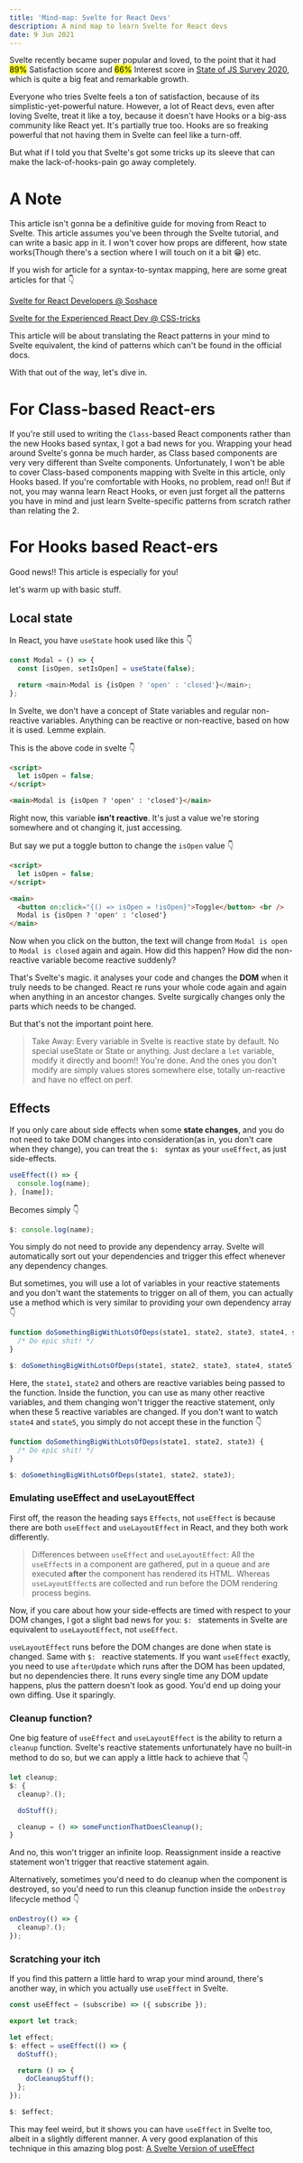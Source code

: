 ```yaml
---
title: 'Mind-map: Svelte for React Devs'
description: A mind map to learn Svelte for React devs
date: 9 Jun 2021
---
```


Svelte recently became super popular and loved, to the point that it had <mark>89%</mark> Satisfaction score and <mark>66%</mark> Interest score in [State of JS Survey 2020](https://2020.stateofjs.com/en-US/technologies/front-end-frameworks/), which is quite a big feat and remarkable growth.

Everyone who tries Svelte feels a ton of satisfaction, because of its simplistic-yet-powerful nature. However, a lot of React devs, even after loving Svelte, treat it like a toy, because it doesn't have Hooks or a big-ass community like React yet. It's partially true too. Hooks are so freaking powerful that not having them in Svelte can feel like a turn-off.

But what if I told you that Svelte's got some tricks up its sleeve that can make the lack-of-hooks-pain go away completely.

# A Note

This article isn't gonna be a definitive guide for moving from React to Svelte. This article assumes you've been through the Svelte tutorial, and can write a basic app in it. I won't cover how props are different, how state works(Though there's a section where I will touch on it a bit 😁) etc.

If you wish for article for a syntax-to-syntax mapping, here are some great articles for that 👇

[Svelte for React Developers @ Soshace](https://soshace.com/svelte-for-react-developers/)

[Svelte for the Experienced React Dev @ CSS-tricks](https://css-tricks.com/svelte-for-the-experienced-react-dev/)

This article will be about translating the React patterns in your mind to Svelte equivalent, the kind of patterns which can't be found in the official docs.

With that out of the way, let's dive in.

# For Class-based React-ers

If you're still used to writing the `Class`-based React components rather than the new Hooks based syntax, I got a bad news for you. Wrapping your head around Svelte's gonna be much harder, as Class based components are very very different than Svelte components. Unfortunately, I won't be able to cover Class-based components mapping with Svelte in this article, only Hooks based. If you're comfortable with Hooks, no problem, read on!! But if not, you may wanna learn React Hooks, or even just forget all the patterns you have in mind and just learn Svelte-specific patterns from scratch rather than relating the 2.

# For Hooks based React-ers

Good news!! This article is especially for you!

let's warm up with basic stuff.

## Local state

In React, you have `useState` hook used like this 👇

```js
const Modal = () => {
  const [isOpen, setIsOpen] = useState(false);

  return <main>Modal is {isOpen ? 'open' : 'closed'}</main>;
};
```

In Svelte, we don't have a concept of State variables and regular non-reactive variables. Anything can be reactive or non-reactive, based on how it is used. Lemme explain.

This is the above code in svelte 👇

```html
<script>
  let isOpen = false;
</script>

<main>Modal is {isOpen ? 'open' : 'closed'}</main>
```

Right now, this variable **isn't reactive**. It's just a value we're storing somewhere and ot changing it, just accessing.

But say we put a toggle button to change the `isOpen` value 👇

```html
<script>
  let isOpen = false;
</script>

<main>
  <button on:click="{() => isOpen = !isOpen}">Toggle</button> <br />
  Modal is {isOpen ? 'open' : 'closed'}
</main>
```

Now when you click on the button, the text will change from `Modal is open` to `Modal is closed` again and again. How did this happen? How did the non-reactive variable become reactive suddenly?

That's Svelte's magic. it analyses your code and changes the **DOM** when it truly needs to be changed. React re runs your whole code again and again when anything in an ancestor changes. Svelte surgically changes only the parts which needs to be changed.

But that's not the important point here.

> Take Away: Every variable in Svelte is reactive state by default. No special useState or State or anything. Just declare a `let` variable, modify it directly and boom!! You're done. And the ones you don't modify are simply values stores somewhere else, totally un-reactive and have no effect on perf.

## Effects

If you only care about side effects when some **state changes**, and you do not need to take DOM changes into consideration(as in, you don't care when they change), you can treat the `$: ` syntax as your `useEffect`, as just side-effects.

```js
useEffect(() => {
  console.log(name);
}, [name]);
```

Becomes simply 👇

```js
$: console.log(name);
```

You simply do not need to provide any dependency array. Svelte will automatically sort out your dependencies and trigger this effect whenever any dependency changes.

But sometimes, you will use a lot of variables in your reactive statements and you don't want the statements to trigger on all of them, you can actually use a method which is very similar to providing your own dependency array 👇

```js
function doSomethingBigWithLotsOfDeps(state1, state2, state3, state4, state5) {
  /* Do epic shit! */
}

$: doSomethingBigWithLotsOfDeps(state1, state2, state3, state4, state5);
```

Here, the `state1`, `state2` and others are reactive variables being passed to the function. Inside the function, you can use as many other reactive variables, and them changing won't trigger the reactive statement, only when these 5 reactive variables are changed. If you don't want to watch `state4` and `state5`, you simply do not accept these in the function 👇

```js
function doSomethingBigWithLotsOfDeps(state1, state2, state3) {
  /* Do epic shit! */
}

$: doSomethingBigWithLotsOfDeps(state1, state2, state3);
```

### Emulating useEffect and useLayoutEffect

First off, the reason the heading says `Effects`, not `useEffect` is because there are both `useEffect` and `useLayoutEffect` in React, and they both work differently.

> Differences between `useEffect` and `useLayoutEffect`: All the `useEffect`s in a component are gathered, put in a queue and are executed **after** the component has rendered its HTML. Whereas `useLayoutEffect`s are collected and run before the DOM rendering process begins.

Now, if you care about how your side-effects are timed with respect to your DOM changes, I got a slight bad news for you: `$: ` statements in Svelte are equivalent to `useLayoutEffect`, not `useEffect`.

`useLayoutEffect` runs before the DOM changes are done when state is changed. Same with `$: ` reactive statements. If you want `useEffect` exactly, you need to use `afterUpdate` which runs after the DOM has been updated, but no dependencies there. It runs every single time any DOM update happens, plus the pattern doesn't look as good. You'd end up doing your own diffing. Use it sparingly.

### Cleanup function?

One big feature of `useEffect` and `useLayoutEffect` is the ability to return a `cleanup` function. Svelte's reactive statements unfortunately have no built-in method to do so, but we can apply a little hack to achieve that 👇

```js
let cleanup;
$: {
  cleanup?.();

  doStuff();

  cleanup = () => someFunctionThatDoesCleanup();
}
```

And no, this won't trigger an infinite loop. Reassignment inside a reactive statement won't trigger that reactive statement again.

Alternatively, sometimes you'd need to do cleanup when the component is destroyed, so you'd need to run this cleanup function inside the `onDestroy` lifecycle method 👇

```js
onDestroy(() => {
  cleanup?.();
});
```

### Scratching your itch

If you find this pattern a little hard to wrap your mind around, there's another way, in which you actually use `useEffect` in Svelte.

```js
const useEffect = (subscribe) => ({ subscribe });

export let track;

let effect;
$: effect = useEffect(() => {
  doStuff();

  return () => {
    doCleanupStuff();
  };
});

$: $effect;
```

This may feel weird, but it shows you can have `useEffect` in Svelte too, albeit in a slightly different manner. A very good explanation of this technique in this amazing blog post: [A Svelte Version of useEffect](https://dylanvann.com/svelte-version-of-useeffect)
